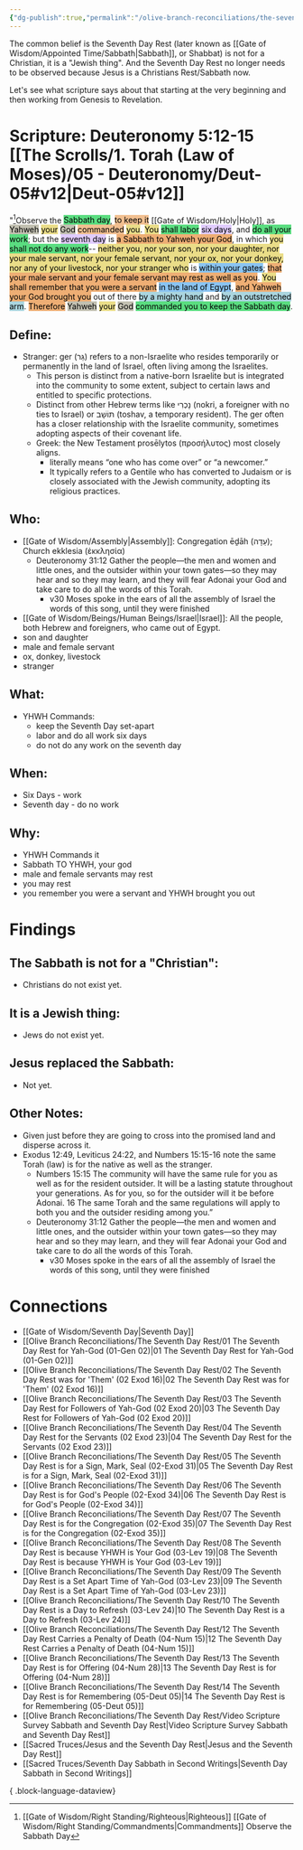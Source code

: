 ```yaml
---
{"dg-publish":true,"permalink":"/olive-branch-reconciliations/the-seventh-day-rest/14-the-seventh-day-rest-is-for-remembering-05-deut-05/","tags":["#OliveBranch","#Sabbath","SeventhDayRest","S"]}
---
```


The common belief is the Seventh Day Rest (later known as [[Gate of Wisdom/Appointed Time/Sabbath\|Sabbath]], or Shabbat) is not for a Christian, it is a "Jewish thing". And the Seventh Day Rest no longer needs to be observed because Jesus is a Christians Rest/Sabbath now. 

Let's see what scripture says about that starting at the very beginning and then working from Genesis to Revelation. 
# Scripture: Deuteronomy 5:12-15 [[The Scrolls/1. Torah (Law of Moses)/05 - Deuteronomy/Deut-05#v12\|Deut-05#v12]]

"[^1]Observe the <mark style="background: #04CD3EA6;">Sabbath day</mark>, <mark style="background: #EB9E57A6;">to keep it</mark> [[Gate of Wisdom/Holy\|Holy]], as <mark style="background: #A4A089A6;">Yahweh</mark> <mark style="background: #E0CC4BA6;">your</mark> <mark style="background: #A4A089A6;">God</mark> <mark style="background: #EB9E57A6;">commanded</mark> <mark style="background: #E0CC4BA6;">you</mark>. <mark style="background: #E0CC4BA6;">You</mark> <mark style="background: #04CD3EA6;">shall labor</mark> <mark style="background: #D2B3FFA6;">six days</mark>, and <mark style="background: #04CD3EA6;">do all your work</mark>; but the <mark style="background: #D2B3FFA6;">seventh day</mark> is <mark style="background: #E6852CA6;">a Sabbath to Yahweh your God</mark>, in which <mark style="background: #E0CC4BA6;">you</mark> <mark style="background: #04CD3EA6;">shall not do any work</mark>-- <mark style="background: #E0CC4BA6;">neither you, nor your son, nor your daughter, nor your male servant, nor your female servant, nor your ox, nor your donkey, nor any of your livestock, nor your stranger who</mark> is <mark style="background: #4DA6EDA6;">within your gates</mark>; <mark style="background: #E6852CA6;">that your male servant and your female servant may rest as well as you</mark>. <mark style="background: #E0CC4BA6;">You</mark> <mark style="background: #E6852CA6;">shall remember that you were a servant</mark> <mark style="background: #4DA6EDA6;">in the land of Egypt</mark>, <mark style="background: #E6852CA6;">and Yahweh your God brought you</mark> out of there <mark style="background: #7FC1CFA6;">by a mighty hand</mark> and <mark style="background: #7FC1CFA6;">by an outstretched arm</mark>. <mark style="background: #E6852CA6;">Therefore</mark> <mark style="background: #A4A089A6;">Yahweh</mark> <mark style="background: #E0CC4BA6;">your</mark> <mark style="background: #A4A089A6;">God</mark> <mark style="background: #04CD3EA6;">commanded you to keep the Sabbath day</mark>. 
## **Define**: 
- Stranger: ger (גֵּר) refers to a non-Israelite who resides temporarily or permanently in the land of Israel, often living among the Israelites. 
	- This person is distinct from a native-born Israelite but is integrated into the community to some extent, subject to certain laws and entitled to specific protections. 
	- Distinct from other Hebrew terms like נָכְרִי (nokri, a foreigner with no ties to Israel) or תּוֹשָׁב (toshav, a temporary resident). The ger often has a closer relationship with the Israelite community, sometimes adopting aspects of their covenant life.
	- Greek: the New Testament prosēlytos (προσήλυτος) most closely aligns. 
		- literally means “one who has come over” or “a newcomer.” 
		- It typically refers to a Gentile who has converted to Judaism or is closely associated with the Jewish community, adopting its religious practices.

## **Who**:
- [[Gate of Wisdom/Assembly\|Assembly]]: Congregation ēḏāh (עֵדָה); Church ekklesia (ἐκκλησία)
	- Deuteronomy 31:12 Gather the people—the men and women and little ones, and the outsider within your town gates—so they may hear and so they may learn, and they will fear Adonai your God and take care to do all the words of this Torah.
		- v30 Moses spoke in the ears of all the assembly of Israel the words of this song, until they were finished
- [[Gate of Wisdom/Beings/Human Beings/Israel\|Israel]]: All the people, both Hebrew and foreigners, who came out of Egypt.
- son and daughter
- male and female servant
- ox, donkey, livestock
- stranger

## **What**: 
- YHWH Commands:
	- keep the Seventh Day set-apart
	- labor and do all work six days
	- do not do any work on the seventh day  
## **When**:
- Six Days - work
- Seventh day - do no work

## **Why**: 
- YHWH Commands it
- Sabbath TO YHWH, your god
- male and female servants may rest
- you may rest
- you remember you were a servant and YHWH brought you out

# Findings

## The Sabbath is not for a "Christian":
- Christians do not exist yet.
## It is a Jewish thing: 
-  Jews do not exist yet.
## Jesus replaced the Sabbath:
- Not yet.

## Other Notes:
- Given just before they are going to cross into the promised land and disperse across it.
- Exodus 12:49, Leviticus 24:22, and Numbers 15:15-16 note the same Torah (law) is for the native as well as the stranger. 
	- Numbers 15:15 The community will have the same rule for you as well as for the resident outsider. It will be a lasting statute throughout your generations. As for you, so for the outsider will it be before Adonai. 16 The same Torah and the same regulations will apply to both you and the outsider residing among you.”
	- Deuteronomy 31:12 Gather the people—the men and women and little ones, and the outsider within your town gates—so they may hear and so they may learn, and they will fear Adonai your God and take care to do all the words of this Torah.
		- v30 Moses spoke in the ears of all the assembly of Israel the words of this song, until they were finished


# Connections


- [[Gate of Wisdom/Seventh Day\|Seventh Day]]
- [[Olive Branch Reconciliations/The Seventh Day Rest/01 The Seventh Day Rest for Yah-God (01-Gen 02)\|01 The Seventh Day Rest for Yah-God (01-Gen 02)]]
- [[Olive Branch Reconciliations/The Seventh Day Rest/02 The Seventh Day Rest was for 'Them' (02 Exod 16)\|02 The Seventh Day Rest was for 'Them' (02 Exod 16)]]
- [[Olive Branch Reconciliations/The Seventh Day Rest/03 The Seventh Day Rest for Followers of Yah-God (02 Exod 20)\|03 The Seventh Day Rest for Followers of Yah-God (02 Exod 20)]]
- [[Olive Branch Reconciliations/The Seventh Day Rest/04 The Seventh Day Rest for the Servants (02 Exod 23)\|04 The Seventh Day Rest for the Servants (02 Exod 23)]]
- [[Olive Branch Reconciliations/The Seventh Day Rest/05 The Seventh Day Rest is for a Sign, Mark, Seal (02-Exod 31)\|05 The Seventh Day Rest is for a Sign, Mark, Seal (02-Exod 31)]]
- [[Olive Branch Reconciliations/The Seventh Day Rest/06 The Seventh Day Rest is for God's People (02-Exod 34)\|06 The Seventh Day Rest is for God's People (02-Exod 34)]]
- [[Olive Branch Reconciliations/The Seventh Day Rest/07 The Seventh Day Rest is for the Congregation (02-Exod 35)\|07 The Seventh Day Rest is for the Congregation (02-Exod 35)]]
- [[Olive Branch Reconciliations/The Seventh Day Rest/08 The Seventh Day Rest is because YHWH is Your God (03-Lev 19)\|08 The Seventh Day Rest is because YHWH is Your God (03-Lev 19)]]
- [[Olive Branch Reconciliations/The Seventh Day Rest/09 The Seventh Day Rest is a Set Apart Time of Yah-God (03-Lev 23)\|09 The Seventh Day Rest is a Set Apart Time of Yah-God (03-Lev 23)]]
- [[Olive Branch Reconciliations/The Seventh Day Rest/10 The Seventh Day Rest is a Day to Refresh (03-Lev 24)\|10 The Seventh Day Rest is a Day to Refresh (03-Lev 24)]]
- [[Olive Branch Reconciliations/The Seventh Day Rest/12 The Seventh Day Rest Carries a Penalty of Death (04-Num 15)\|12 The Seventh Day Rest Carries a Penalty of Death (04-Num 15)]]
- [[Olive Branch Reconciliations/The Seventh Day Rest/13 The Seventh Day Rest is for Offering (04-Num 28)\|13 The Seventh Day Rest is for Offering (04-Num 28)]]
- [[Olive Branch Reconciliations/The Seventh Day Rest/14 The Seventh Day Rest is for Remembering (05-Deut 05)\|14 The Seventh Day Rest is for Remembering (05-Deut 05)]]
- [[Olive Branch Reconciliations/The Seventh Day Rest/Video Scripture Survey Sabbath and Seventh Day Rest\|Video Scripture Survey Sabbath and Seventh Day Rest]]
- [[Sacred Truces/Jesus and the Seventh Day Rest\|Jesus and the Seventh Day Rest]]
- [[Sacred Truces/Seventh Day Sabbath in Second Writings\|Seventh Day Sabbath in Second Writings]]

{ .block-language-dataview}

[^1]: [[Gate of Wisdom/Right Standing/Righteous\|Righteous]] [[Gate of Wisdom/Right Standing/Commandments\|Commandments]] Observe the Sabbath Day
